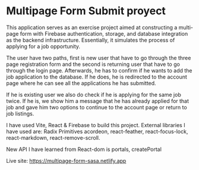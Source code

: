 # Multipage Form Submit proyect

This application serves as an exercise project aimed at constructing a multi-page form with Firebase authentication, storage, and database integration as the backend infrastructure. Essentially, it simulates the process of applying for a job opportunity.

The user have two paths, first is new user that have to go through the three page registration form and the second is returning user that have to go through the login page. Afterwards, he has to confirm if he wants to add the job application to the database. If he does, he is redirected to the account page where he can see all the applications he has submitted.

If he is existing user we also do check if he is applying for the same job twice. If he is, we show him a message that he has already applied for that job and gave him two options to continue to the account page or return to job listings.

I have used Vite, React & Firebase to build this project. External libraries I have used are: Radix Primitives acordeon, react-feather, react-focus-lock, react-markdown, react-remove-scroll.

New API I have learned from React-dom is portals, createPortal


Live site: https://multipage-form-sasa.netlify.app
